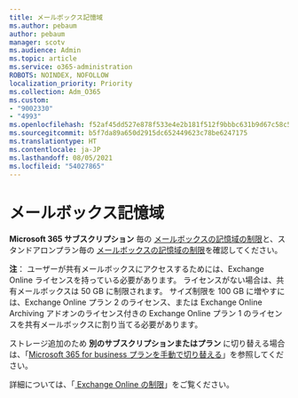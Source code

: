 ```yaml
---
title: メールボックス記憶域
ms.author: pebaum
author: pebaum
manager: scotv
ms.audience: Admin
ms.topic: article
ms.service: o365-administration
ROBOTS: NOINDEX, NOFOLLOW
localization_priority: Priority
ms.collection: Adm_O365
ms.custom:
- "9002330"
- "4993"
ms.openlocfilehash: f52af45dd527e878f533e4e2b181f512f9bbbc631b9d67c58c5ec1ffcd19ea84
ms.sourcegitcommit: b5f7da89a650d2915dc652449623c78be6247175
ms.translationtype: HT
ms.contentlocale: ja-JP
ms.lasthandoff: 08/05/2021
ms.locfileid: "54027865"
---
```

# <a name="mailbox-storage"></a>メールボックス記憶域

**Microsoft 365 サブスクリプション** 毎の [メールボックスの記憶域の制限](https://docs.microsoft.com/office365/servicedescriptions/exchange-online-service-description/exchange-online-limits#mailbox-storage-limits)と、スタンドアロンプラン毎の [メールボックスの記憶域の制限](https://docs.microsoft.com/office365/servicedescriptions/exchange-online-service-description/exchange-online-limits#storage-limits-across-standalone-plans)を確認してください。 

**注**： ユーザーが共有メールボックスにアクセスするためには、Exchange Online ライセンスを持っている必要があります。 ライセンスがない場合は、共有メールボックスは 50 GB に制限されます。 サイズ制限を 100 GB に増やすには、Exchange Online プラン 2 のライセンス、または Exchange Online Archiving アドオンのライセンス付きの Exchange Online プラン 1 のライセンスを共有メールボックスに割り当てる必要があります。

ストレージ追加のため **別のサブスクリプションまたはプラン** に切り替える場合は、「[Microsoft 365 for business プランを手動で切り替える](https://docs.microsoft.com/microsoft-365/commerce/subscriptions/switch-plans-manually?view=o365-worldwide)」を参照してください。

詳細については、「[ Exchange Online の制限](https://docs.microsoft.com/office365/servicedescriptions/exchange-online-service-description/exchange-online-limits)」をご覧ください。
